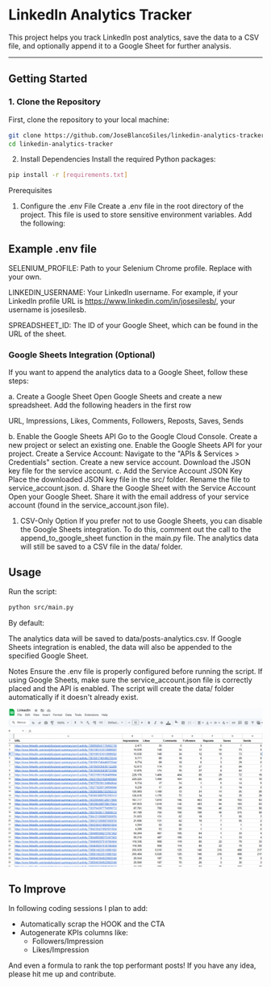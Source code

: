 # LinkedIn Analytics Tracker

This project helps you track LinkedIn post analytics, save the data to a CSV file, and optionally append it to a Google Sheet for further analysis.

---

## Getting Started

### 1. Clone the Repository
First, clone the repository to your local machine:

```bash
git clone https://github.com/JoseBlancoSiles/linkedin-analytics-tracker.git
cd linkedin-analytics-tracker
```
2. Install Dependencies
Install the required Python packages:

```bash
pip install -r [requirements.txt]
```
Prerequisites
1. Configure the .env File
Create a .env file in the root directory of the project. This file is used to store sensitive environment variables. Add the following:

## Example .env file

SELENIUM_PROFILE: Path to your Selenium Chrome profile. Replace with your own.

LINKEDIN_USERNAME: Your LinkedIn username. For example, if your LinkedIn profile URL is https://www.linkedin.com/in/josesilesb/, your username is josesilesb.

SPREADSHEET_ID: The ID of your Google Sheet, which can be found in the URL of the sheet.

### Google Sheets Integration (Optional)
If you want to append the analytics data to a Google Sheet, follow these steps:

a. Create a Google Sheet
Open Google Sheets and create a new spreadsheet.
Add the following headers in the first row

URL, Impressions, Likes, Comments, Followers, Reposts, Saves, Sends

b. Enable the Google Sheets API
Go to the Google Cloud Console.
Create a new project or select an existing one.
Enable the Google Sheets API for your project.
Create a Service Account:
Navigate to the "APIs & Services > Credentials" section.
Create a new service account.
Download the JSON key file for the service account.
c. Add the Service Account JSON Key
Place the downloaded JSON key file in the src/ folder.
Rename the file to service_account.json.
d. Share the Google Sheet with the Service Account
Open your Google Sheet.
Share it with the email address of your service account (found in the service_account.json file).

1. CSV-Only Option
If you prefer not to use Google Sheets, you can disable the Google Sheets integration. To do this, comment out the call to the append_to_google_sheet function in the main.py file. The analytics data will still be saved to a CSV file in the data/ folder.

## Usage
Run the script:

```bash
python src/main.py
```

By default:

The analytics data will be saved to data/posts-analytics.csv.
If Google Sheets integration is enabled, the data will also be appended to the specified Google Sheet.

Notes
Ensure the .env file is properly configured before running the script.
If using Google Sheets, make sure the service_account.json file is correctly placed and the API is enabled.
The script will create the data/ folder automatically if it doesn't already exist.

![Final Analytics Table](image.png)

## To Improve

In following coding sessions I plan to add:
- Automatically scrap the HOOK and the CTA
- Autogenerate KPIs columns like:
  - Followers/Impression
  - Likes/Impression
  
And even a formula to rank the top performant posts!
If you have any idea, please hit me up and contribute. 